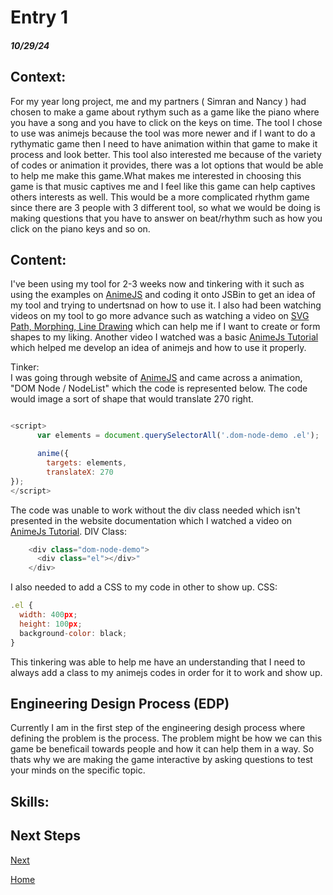 # Entry 1
##### 10/29/24

## Context: 
For my year long project, me and my partners ( Simran and Nancy ) had chosen to make a game about rythym such as a game like the piano where you have a song and you have to click on the keys on time. The tool I chose to use was animejs because the tool was more newer and if I want to do a rythymatic game then I need to have animation within that game to make it process and look better. This tool also interested me because of the variety of codes or animation it provides, there was a lot options that would be able to help me make this game.What makes me interested in choosing this game is that music captives me and I feel like this game can help captives others interests as well. This would be a more complicated rhythm game since there are 3 people with 3 different tool, so what we would be doing is making questions that you have to answer on beat/rhythm such as how you click on the piano keys and so on.

## Content:
I've been using my tool for 2-3 weeks now and tinkering with it such as using the examples on [AnimeJS](https://animejs.com/documentation/#cssSelector) and coding it onto JSBin to get an idea of my tool and trying to undertsnad on how to use it. I also had been watching videos on my tool to go more advance such as watching a video on [SVG Path, Morphing, Line Drawing](https://www.youtube.com/watch?v=mAKYW_1f-dw&t=482s) which can help me if I want to create or form shapes to my liking. Another video I watched was a basic [AnimeJs Tutorial](https://www.youtube.com/watch?v=uRDLFXxihgc) which helped me develop an idea of animejs and how to use it properly. 

Tinker:                                                  
I was going through website of [AnimeJS](https://animejs.com/documentation/#cssSelector) and came across a animation, "DOM Node / NodeList" which the code is represented below. The code would image a sort of shape that would translate 270 right.

```js

<script>
      var elements = document.querySelectorAll('.dom-node-demo .el');

      anime({
        targets: elements,
        translateX: 270
});
</script>
```
The code was unable to work without the div class needed which isn't presented in the website documentation which I watched a video on [AnimeJs Tutorial](https://www.youtube.com/watch?v=uRDLFXxihgc). DIV Class:
```js
    <div class="dom-node-demo">
      <div class="el"></div>"
    </div>
```
I also needed to add a CSS to my code in other to show up. CSS:
```js
.el {
  width: 400px;
  height: 100px;
  background-color: black;
}
```
This tinkering was able to help me have an understanding that I need to always add a class to my animejs codes in order for it to work and show up.
## Engineering Design Process (EDP) 
Currently I am in the first step of the engineering desigh process where defining the problem is the process. The problem might be how we can this game be beneficail towards people and how it can help them in a way. So thats why we are making the game interactive by asking questions to test your minds on the specific topic.
## Skills: 

#### 

#### 

#### 

## Next Steps
[Next](entry02.md)

[Home](../README.md)
